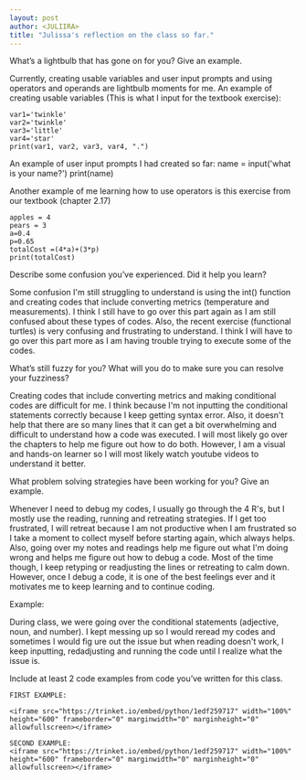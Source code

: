```yaml
---
layout: post
author: <JULIIRA>
title: "Julissa's reflection on the class so far."
---
```


What’s a lightbulb that has gone on for you? Give an example.

Currently, creating usable variables and user input prompts and using operators and operands are lightbulb moments for me. 
An example of creating usable variables (This is what I input for the textbook exercise):

  ```
var1='twinkle'
var2='twinkle'
var3='little'
var4='star'
print(var1, var2, var3, var4, ".")
```
  
An example of user input prompts I had created so far: 
name = input('what is your name?')
print(name)

Another example of me learning how to use operators is this exercise from our textbook (chapter 2.17)

```
apples = 4
pears = 3
a=0.4
p=0.65
totalCost =(4*a)+(3*p)
print(totalCost) 
```

Describe some confusion you’ve experienced. Did it help you learn?

Some confusion I'm still struggling to understand is using the int() function and creating codes that include converting metrics (temperature and measurements). 
I think I still have to go over this part again as I am still confused about these types of codes. Also, the recent exercise (functional turtles) is very confusing and frustrating
to understand. I think I will have to go over this part more as I am having trouble trying to execute some of the codes. 

What’s still fuzzy for you? What will you do to make sure you can resolve your fuzziness?

Creating codes that include converting metrics and making conditional codes are difficult for me. I think because I'm not inputting the conditional statements correctly because I keep 
getting syntax error. Also, it doesn't help that there are so many lines that it can get a bit overwhelming and difficult to understand how a code was executed. 
I will most likely go over the chapters to help me figure out how to do both. However, I am a visual and hands-on learner so I will most likely watch youtube videos to understand it better. 

What problem solving strategies have been working for you? Give an example.

Whenever I need to debug my codes, I usually go through the 4 R's, but I mostly use the reading, running and retreating strategies. If I get too frustrated,
I will retreat because I am not productive when I am frustrated  so I take a moment to collect myself before starting again, which always helps. Also, going over my notes and
readings help me figure out what I'm doing wrong and helps me figure out how to debug a code. Most of the time though, I keep retyping or readjusting the lines or retreating to calm down.
However, once I debug a code, it is one of the best feelings ever and it motivates me to keep learning and to continue coding.  

Example:

During class, we were going over the conditional statements (adjective, noun, and number). I kept messing up so I would reread my codes and sometimes I would fig
ure out the issue 
but when reading doesn't work, I keep inputting, redadjusting and running the code until I realize what the issue is.

Include at least 2 code examples from code you’ve written for this class.

```
FIRST EXAMPLE:

<iframe src="https://trinket.io/embed/python/1edf259717" width="100%" height="600" frameborder="0" marginwidth="0" marginheight="0" allowfullscreen></iframe>
```
```
SECOND EXAMPLE:
<iframe src="https://trinket.io/embed/python/1edf259717" width="100%" height="600" frameborder="0" marginwidth="0" marginheight="0" allowfullscreen></iframe>
  ```
